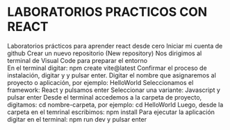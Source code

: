# LABORATORIOS PRACTICOS CON REACT
Laboratorios prácticos para aprender react desde cero
Iniciar mi cuenta de github
Crear un nuevo repositorio (New repository)
Nos dirigimos al terminal de Visual Code para preparar el entorno   
En el terminal digitar: npm create vite@latest
Confirmar el proceso de instalación, digitar y y pulsar enter.
Digitar el nombre que asignaremos al proyecto o aplicación, por ejemplo: HelloWorld
Seleccionamos el framework: React y pulsamos enter
Seleccionar una variante: Javascript y pulsar enter
Desde el terminal accedemos a la carpeta de proyecto, digitamos: cd nombre-carpeta, por ejemplo: cd HelloWorld
Luego, desde la carpeta en el temrinal escribimos: npm install
Para ejecutar la aplicación digitar en el terminal: npm run dev y pulsar enter